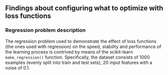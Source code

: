 ## Findings about configuring what to optimize with loss functions

### Regression problem description

The regression problem used to demonstrate the effect of loss functions (the ones used with regression) on the speed,
stability and performance of the learning process is contrived by means of the scikit-learn `make_regression()` function.
Specifically, the dataset consists of 1000 examples (evenly split into train and test sets), 20 input features with a
noise of 0.1.
